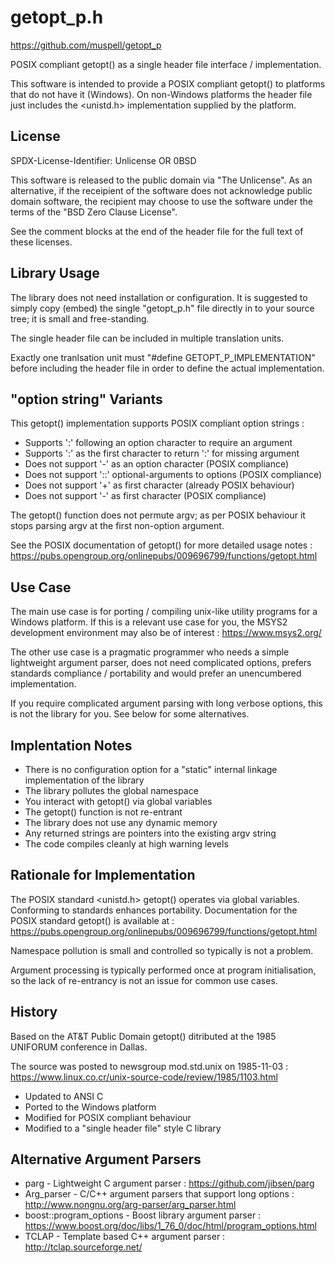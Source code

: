 getopt_p.h
==========

https://github.com/muspell/getopt_p

POSIX compliant getopt() as a single header file interface / implementation.

This software is intended to provide a POSIX compliant getopt() to platforms
that do not have it (Windows). On non-Windows platforms the header file
just includes the <unistd.h> implementation supplied by the platform.


License
-------

SPDX-License-Identifier: Unlicense OR 0BSD

This software is released to the public domain via "The Unlicense".
As an alternative, if the receipient of the software does not acknowledge
public domain software, the recipient may choose to use the software
under the terms of the "BSD Zero Clause License".

See the comment blocks at the end of the header file for the full text
of these licenses.


Library Usage
-------------

The library does not need installation or configuration.
It is suggested to simply copy (embed) the single "getopt_p.h" file
directly in to your source tree; it is small and free-standing.

The single header file can be included in multiple translation units.

Exactly one tranlsation unit must "#define GETOPT_P_IMPLEMENTATION"
before including the header file in order to define the actual
implementation.


"option string" Variants
------------------------

This getopt() implementation supports POSIX compliant option strings :
* Supports ':' following an option character to require an argument
* Supports ':' as the first character to return ':' for missing argument
* Does not support '-' as an option character (POSIX compliance)
* Does not support '::' optional-arguments to options (POSIX compliance)
* Does not support '+' as first character (already POSIX behaviour)
* Does not support '-' as first character (POSIX compliance)

The getopt() function does not permute argv; as per POSIX behaviour it
stops parsing argv at the first non-option argument.

See the POSIX documentation of getopt() for more detailed usage notes :
https://pubs.opengroup.org/onlinepubs/009696799/functions/getopt.html


Use Case
--------

The main use case is for porting / compiling unix-like utility programs
for a Windows platform. If this is a relevant use case for you, the MSYS2
development environment may also be of interest : https://www.msys2.org/

The other use case is a pragmatic programmer who needs a simple lightweight
argument parser, does not need complicated options, prefers standards
compliance / portability and would prefer an unencumbered implementation.

If you require complicated argument parsing with long verbose options,
this is not the library for you. See below for some alternatives.


Implentation Notes
------------------

* There is no configuration option for a "static" internal linkage
  implementation of the library
* The library pollutes the global namespace
* You interact with getopt() via global variables
* The getopt() function is not re-entrant
* The library does not use any dynamic memory
* Any returned strings are pointers into the existing argv string
* The code compiles cleanly at high warning levels


Rationale for Implementation
----------------------------

The POSIX standard <unistd.h> getopt() operates via global variables.
Conforming to standards enhances portability.
Documentation for the POSIX standard getopt() is available at :
https://pubs.opengroup.org/onlinepubs/009696799/functions/getopt.html

Namespace pollution is small and controlled so typically is not a problem.

Argument processing is typically performed once at program initialisation,
so the lack of re-entrancy is not an issue for common use cases.


History
-------
Based on the AT&T Public Domain getopt() ditributed at the 1985 UNIFORUM
conference in Dallas.

The source was posted to newsgroup mod.std.unix on 1985-11-03 :
https://www.linux.co.cr/unix-source-code/review/1985/1103.html

* Updated to ANSI C
* Ported to the Windows platform
* Modified for POSIX compliant behaviour
* Modified to a "single header file" style C library


Alternative Argument Parsers
----------------------------
* parg - Lightweight C argument parser :
  https://github.com/jibsen/parg
* Arg_parser - C/C++ argument parsers that support long options :
  http://www.nongnu.org/arg-parser/arg_parser.html
* boost::program_options - Boost library argument parser :
  https://www.boost.org/doc/libs/1_76_0/doc/html/program_options.html
* TCLAP - Template based C++ argument parser :
  http://tclap.sourceforge.net/

